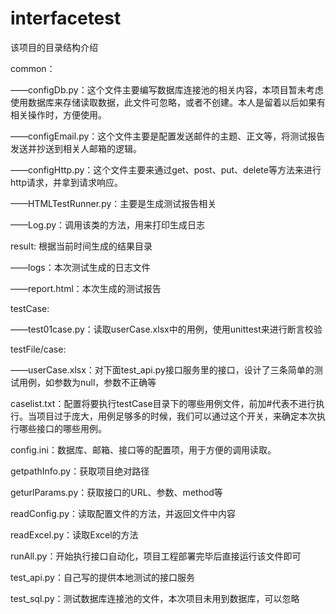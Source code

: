 # interfacetest
该项目的目录结构介绍

common：

——configDb.py：这个文件主要编写数据库连接池的相关内容，本项目暂未考虑使用数据库来存储读取数据，此文件可忽略，或者不创建。本人是留着以后如果有相关操作时，方便使用。

——configEmail.py：这个文件主要是配置发送邮件的主题、正文等，将测试报告发送并抄送到相关人邮箱的逻辑。

——configHttp.py：这个文件主要来通过get、post、put、delete等方法来进行http请求，并拿到请求响应。

——HTMLTestRunner.py：主要是生成测试报告相关

——Log.py：调用该类的方法，用来打印生成日志

result:
根据当前时间生成的结果目录

  ——logs：本次测试生成的日志文件

  ——report.html：本次生成的测试报告

testCase:

——test01case.py：读取userCase.xlsx中的用例，使用unittest来进行断言校验

testFile/case:

——userCase.xlsx：对下面test_api.py接口服务里的接口，设计了三条简单的测试用例，如参数为null，参数不正确等

caselist.txt：配置将要执行testCase目录下的哪些用例文件，前加#代表不进行执行。当项目过于庞大，用例足够多的时候，我们可以通过这个开关，来确定本次执行哪些接口的哪些用例。

config.ini：数据库、邮箱、接口等的配置项，用于方便的调用读取。

getpathInfo.py：获取项目绝对路径

geturlParams.py：获取接口的URL、参数、method等

readConfig.py：读取配置文件的方法，并返回文件中内容

readExcel.py：读取Excel的方法

runAll.py：开始执行接口自动化，项目工程部署完毕后直接运行该文件即可

test_api.py：自己写的提供本地测试的接口服务

test_sql.py：测试数据库连接池的文件，本次项目未用到数据库，可以忽略

